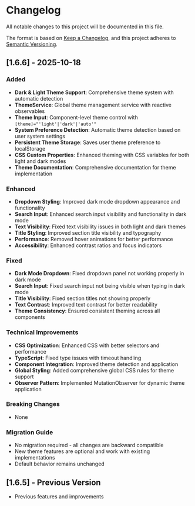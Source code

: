 # Changelog

All notable changes to this project will be documented in this file.

The format is based on [Keep a Changelog](https://keepachangelog.com/en/1.0.0/),
and this project adheres to [Semantic Versioning](https://semver.org/spec/v2.0.0.html).

## [1.6.6] - 2025-10-18

### Added
- **Dark & Light Theme Support**: Comprehensive theme system with automatic detection
- **ThemeService**: Global theme management service with reactive observables
- **Theme Input**: Component-level theme control with `[theme]="'light'|'dark'|'auto'"`
- **System Preference Detection**: Automatic theme detection based on user system settings
- **Persistent Theme Storage**: Saves user theme preference to localStorage
- **CSS Custom Properties**: Enhanced theming with CSS variables for both light and dark modes
- **Theme Documentation**: Comprehensive documentation for theme implementation

### Enhanced
- **Dropdown Styling**: Improved dark mode dropdown appearance and functionality
- **Search Input**: Enhanced search input visibility and functionality in dark mode
- **Text Visibility**: Fixed text visibility issues in both light and dark themes
- **Title Styling**: Improved section title visibility and typography
- **Performance**: Removed hover animations for better performance
- **Accessibility**: Enhanced contrast ratios and focus indicators

### Fixed
- **Dark Mode Dropdown**: Fixed dropdown panel not working properly in dark mode
- **Search Input**: Fixed search input not being visible when typing in dark mode
- **Title Visibility**: Fixed section titles not showing properly
- **Text Contrast**: Improved text contrast for better readability
- **Theme Consistency**: Ensured consistent theming across all components

### Technical Improvements
- **CSS Optimization**: Enhanced CSS with better selectors and performance
- **TypeScript**: Fixed type issues with timeout handling
- **Component Integration**: Improved theme detection and application
- **Global Styling**: Added comprehensive global CSS rules for theme support
- **Observer Pattern**: Implemented MutationObserver for dynamic theme application

### Breaking Changes
- None

### Migration Guide
- No migration required - all changes are backward compatible
- New theme features are optional and work with existing implementations
- Default behavior remains unchanged

## [1.6.5] - Previous Version
- Previous features and improvements
